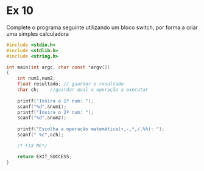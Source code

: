# Ex 10
Complete o programa seguinte utilizando um bloco switch, por forma a criar uma simples calculadora

```C
#include <stdio.h>
#include <stdlib.h>
#include <string.h>

int main(int argc, char const *argv[])
{
    int num1,num2;
    float resultado; // guardar o resultado
    char ch;    //guardar qual a operação a executar
     
    printf("Insira o 1º num: ");
    scanf("%d",&num1);
    printf("Insira o 2º num: ");
    scanf("%d",&num2);
     
    printf("Escolha a operação matemática(+,-,*,/,%%): ");
    scanf(" %c",&ch);

    /* FIX ME*/

    return EXIT_SUCCESS;
}

```